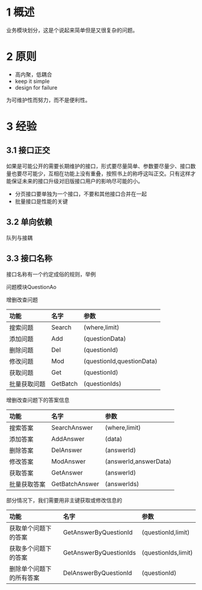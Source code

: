 # 1 概述
业务模块划分，这是个说起来简单但是又很复杂的问题。

# 2 原则

* 高内聚，低耦合
* keep it simple
* design for failure

为可维护性而努力，而不是便利性。

# 3 经验

## 3.1 接口正交

如果是可能公开的需要长期维护的接口，形式要尽量简单、参数要尽量少、接口数量也要尽可能少，互相在功能上没有重叠，按照书上的称呼这叫正交。只有这样才能保证未来的接口升级对旧版接口用户的影响尽可能的小。

* 分页接口要单独为一个接口，不要和其他接口合并在一起
* 批量接口是性能的关键

## 3.2 单向依赖
队列与接耦

## 3.3 接口名称
接口名称有一个约定成俗的规则，举例

问题模块QuestionAo

增删改查问题

|功能|名字|参数|
|:--|:--|:--|
|搜索问题|Search|(where,limit)|
|添加问题|Add|(questionData)|
|删除问题|Del|(questionId)|
|修改问题|Mod|(questionId,questionData)|
|获取问题|Get|(questionId)|
|批量获取问题|GetBatch|(questionIds)|

增删改查问题下的答案信息

|功能|名字|参数|
|:--|:--|:--|
|搜索答案|SearchAnswer|(where,limit)|
|添加答案|AddAnswer|(data)|
|删除答案|DelAnswer|(answerId)|
|修改答案|ModAnswer|(answerId,answerData)|
|获取答案|GetAnswer|(answerId)|
|批量获取答案|GetBatchAnswer|(answerIds)|

部分情况下，我们需要用非主键获取或修改信息的

|功能|名字|参数|
|:--|:--|:--|
|获取单个问题下的答案|GetAnswerByQuestionId|(questionId,limit)|
|获取多个问题下的答案|GetAnswerByQuestionIds|(questionIds,limit)|
|删除单个问题下的所有答案|DelAnswerByQuestionId|(questionId)|


